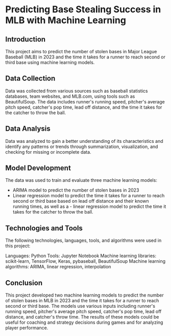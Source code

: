 # Predicting Base Stealing Success in MLB with Machine Learning

## Introduction
This project aims to predict the number of stolen bases in Major League Baseball (MLB) in 2023 and the time it takes for a runner to reach second or third base using machine learning models.

## Data Collection
Data was collected from various sources such as baseball statistics databases, team websites, and MLB.com, using tools such as BeautifulSoup. The data includes runner's running speed, pitcher's average pitch speed, catcher's pop time, lead off distance, and the time it takes for the catcher to throw the ball.

## Data Analysis
Data was analyzed to gain a better understanding of its characteristics and identify any patterns or trends through summarization, visualization, and checking for missing or incomplete data.

## Model Development
The data was used to train and evaluate three machine learning models:

- ARIMA model to predict the number of stolen bases in 2023
- Linear regression model to predict the time it takes for a runner to reach second or third base based on lead off distance and their known running times, as well as a - linear regression model to predict the time it takes for the catcher to throw the ball.

## Technologies and Tools
The following technologies, languages, tools, and algorithms were used in this project:

Languages: Python
Tools: Jupyter Notebook
Machine learning libraries: scikit-learn, TensorFlow, Keras, pybaseball, BeautifulSoup
Machine learning algorithms: ARIMA, linear regression, interpolation

## Conclusion
This project developed two machine learning models to predict the number of stolen bases in MLB in 2023 and the time it takes for a runner to reach second or third base. The models use various inputs including runner's running speed, pitcher's average pitch speed, catcher's pop time, lead off distance, and catcher's throw time. The results of these models could be useful for coaching and strategy decisions during games and for analyzing player performance.

